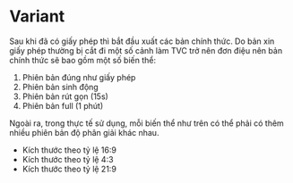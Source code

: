 # Variant
Sau khi đã có giấy phép thì bắt đầu xuất các bản chính thức. Do bản xin giấy phép thường bị cắt đi một số cảnh làm TVC trở nên đơn điệu nên bản chính thức sẽ bao gồm một số biến thể:
1. Phiên bản đúng như giấy phép
2. Phiên bản sinh động
3. Phiên bản rút gọn (15s)
4. Phiên bản full (1 phút)

Ngoài ra, trong thực tế sử dụng, mỗi biến thể như trên có thể phải có thêm nhiều phiên bản độ phân giải khác nhau.
- Kích thước theo tỷ lệ 16:9
- Kích thước theo tỷ lệ 4:3
- Kích thước theo tỷ lệ 21:9